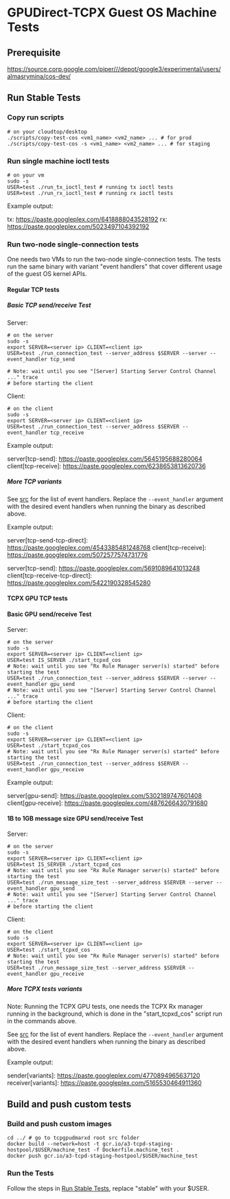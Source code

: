 # GPUDirect-TCPX Guest OS Machine Tests

## Prerequisite

https://source.corp.google.com/piper///depot/google3/experimental/users/almasrymina/cos-dev/

## Run Stable Tests

### Copy run scripts

```
# on your cloudtop/desktop
./scripts/copy-test-cos <vm1_name> <vm2_name> ... # for prod
./scripts/copy-test-cos -s <vm1_name> <vm2_name> ... # for staging
```

### Run single machine ioctl tests

```
# on your vm
sudo -s
USER=test ./run_tx_ioctl_test # running tx ioctl tests
USER=test ./run_rx_ioctl_test # running rx ioctl tests
```

Example output:

tx: https://paste.googleplex.com/6418888043528192
rx: https://paste.googleplex.com/5023497104392192


### Run two-node single-connection tests

One needs two VMs to run the two-node single-connection tests.  The tests run
the same binary with variant "event handlers" that cover different usage of the
guest OS kernel APIs.

#### Regular TCP tests

##### Basic TCP send/receive Test

Server:

```
# on the server
sudo -s
export SERVER=<server ip> CLIENT=<client ip>
USER=test ./run_connection_test --server_address $SERVER --server --event_handler tcp_send

# Note: wait until you see "[Server] Starting Server Control Channel ..." trace
# before starting the client
```

Client:

```
# on the client
sudo -s
export SERVER=<server ip> CLIENT=<client ip>
USER=test ./run_connection_test --server_address $SERVER --event_handler tcp_receive

```

Example output:

server[tcp-send]: https://paste.googleplex.com/5645195688280064
client[tcp-receive]: https://paste.googleplex.com/6238653813620736

##### More TCP variants

See
[src](https://source.corp.google.com/h/team/kernel-net-team/tcpgpudmarxd/+/dev:machine_test/cuda/event_handler_factory.cu;l=158)
for the list of event handlers.  Replace the `--event_handler` argument with
the desired event handlers when running the binary as described above.

Example output:

server[tcp-send-tcp-direct]: https://paste.googleplex.com/4543385481248768
client[tcp-receive]: https://paste.googleplex.com/5072577574731776

server[tcp-send]: https://paste.googleplex.com/5691089641013248
client[tcp-receive-tcp-direct]: https://paste.googleplex.com/5422190328545280

#### TCPX GPU TCP tests

#### Basic GPU send/receive Test

Server:

```
# on the server
sudo -s
export SERVER=<server ip> CLIENT=<client ip>
USER=test IS_SERVER ./start_tcpxd_cos
# Note: wait until you see "Rx Rule Manager server(s) started" before starting the test
USER=test ./run_connection_test --server_address $SERVER --server --event_handler gpu_send
# Note: wait until you see "[Server] Starting Server Control Channel ..." trace
# before starting the client
```

Client:

```
# on the client
sudo -s
export SERVER=<server ip> CLIENT=<client ip>
USER=test ./start_tcpxd_cos
# Note: wait until you see "Rx Rule Manager server(s) started" before starting the test
USER=test ./run_connection_test --server_address $SERVER --event_handler gpu_receive
```

Example output:

server[gpu-send]: https://paste.googleplex.com/5302189747601408
client[gpu-receive]: https://paste.googleplex.com/4876266430791680

#### 1B to 1GB message size GPU send/receive Test

Server:

```
# on the server
sudo -s
export SERVER=<server ip> CLIENT=<client ip>
USER=test IS_SERVER ./start_tcpxd_cos
# Note: wait until you see "Rx Rule Manager server(s) started" before starting the test
USER=test ./run_message_size_test --server_address $SERVER --server --event_handler gpu_send
# Note: wait until you see "[Server] Starting Server Control Channel ..." trace
# before starting the client
```

Client:

```
# on the client
sudo -s
export SERVER=<server ip> CLIENT=<client ip>
USER=test ./start_tcpxd_cos
# Note: wait until you see "Rx Rule Manager server(s) started" before starting the test
USER=test ./run_message_size_test --server_address $SERVER --event_handler gpu_receive
```

##### More TCPX tests variants

Note: Running the TCPX GPU tests, one needs the TCPX Rx manager running in the
background, which is done in the "start_tcpxd_cos" script run in the commands above.

See
[src](https://source.corp.google.com/h/team/kernel-net-team/tcpgpudmarxd/+/dev:machine_test/cuda/event_handler_factory.cu;l=158)
for the list of event handlers.  Replace the `--event_handler` argument with
the desired event handlers when running the binary as described above.

Example output:

sender[variants]: https://paste.googleplex.com/4770894965637120
receiver[variants]: https://paste.googleplex.com/5165530464911360

## Build and push custom tests

### Build and push custom images

```
cd ../ # go to tcpgpudmarxd root src folder
docker build --network=host -t gcr.io/a3-tcpd-staging-hostpool/$USER/machine_test -f Dockerfile.machine_test .
docker push gcr.io/a3-tcpd-staging-hostpool/$USER/machine_test
```

### Run the Tests

Follow the steps in [Run Stable Tests](#run-stable-tests), replace "stable" with your $USER.
